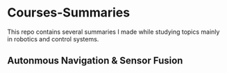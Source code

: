 # Courses-Summaries
This repo contains several summaries I made while studying topics mainly in robotics and control systems.

## Autonmous Navigation & Sensor Fusion 
